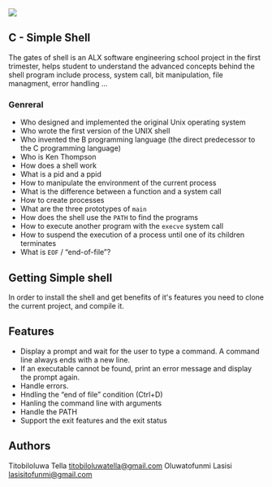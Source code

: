 <img src='https://s3.amazonaws.com/intranet-projects-files/holbertonschool-low_level_programming/235/shell.jpeg'/>

##  C - Simple Shell
The gates of shell is an ALX software engineering school project in the first trimester, helps student to understand the advanced
concepts behind the shell program include process, system call, bit manipulation, file managment, error handling ...

### Genreral

* Who designed and implemented the original Unix operating system
* Who wrote the first version of the UNIX shell
* Who invented the B programming language (the direct predecessor to the C programming language)
* Who is Ken Thompson
* How does a shell work
* What is a pid and a ppid
* How to manipulate the environment of the current process
* What is the difference between a function and a system call
* How to create processes
* What are the three prototypes of `main`
* How does the shell use the `PATH` to find the programs
* How to execute another program with the `execve` system call
* How to suspend the execution of a process until one of its children terminates
* What is `EOF` / “end-of-file”?

## Getting Simple shell
In order to install the shell and get benefits of it's features you need to clone the current project, and compile it.

## Features
* Display a prompt and wait for the user to type a command. A command line always ends with a new line.
* If an executable cannot be found, print an error message and display the prompt again.
* Handle errors.
* Hndling the “end of file” condition (Ctrl+D)
* Hanling the command line with arguments
* Handle the PATH
* Support the exit features and the exit status

## Authors
Titobiloluwa Tella <titobiloluwatella@gmail.com>
Oluwatofunmi Lasisi <lasisitofunmi@gmail.com>
